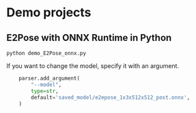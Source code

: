 # Demo projects

## E2Pose with ONNX Runtime in Python
```
python demo_E2Pose_onnx.py
```

If you want to change the model, specify it with an argument.
```python
    parser.add_argument(
        "--model",
        type=str,
        default='saved_model/e2epose_1x3x512x512_post.onnx',
    )
```
